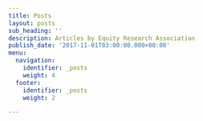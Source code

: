 ```yaml
---
title: Posts
layout: posts
sub_heading: ''
description: Articles by Equity Research Association
publish_date: '2017-11-01T03:00:00.000+00:00'
menu:
  navigation:
    identifier: _posts
    weight: 4
  footer:
    identifier: _posts
    weight: 2

---
```

